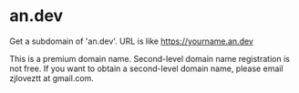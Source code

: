 # an.dev
Get a subdomain of 'an.dev'. URL is like https://yourname.an.dev

This is a premium domain name. Second-level domain name registration is not free. If you want to obtain a second-level domain name, please email zjloveztt at gmail.com.

